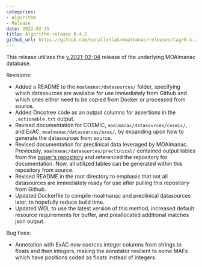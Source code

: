 ```yaml
---
categories: 
- Algorithm
- Release
date: 2022-02-15
title: Algorithm release 0.4.2
github_url: https://github.com/vanallenlab/moalmanac/releases/tag/0.4.2
---
```

This release utilizes the [v.2021-02-04](https://github.com/vanallenlab/moalmanac-db/releases/tag/v.2021-02-04) release of the underlying MOAlmanac database. 

Revisions:
- Added a README to the `moalmanac/datasources/` folder, specifying which datasources are available for use immediately from Github and which ones either need to be copied from Docker or processed from source. 
- Added Oncotree code as an output columns for assertions in the `.actionable.txt` output.
- Revised documentation for COSMIC, `moalmanac/datasources/cosmic/`, and ExAC, `moalmanac/datasources/exac/`, by expanding upon how to generate the datasources from source. 
- Revised documentation for preclinical data leveraged by MOAlmanac. Previously, `moalmanac/datasources/preclinical/` contained output tables from the [paper's repository](https://github.com/vanallenlab/moalmanac-paper) and referenced the repository for documentation. Now, all utilized tables can be generated within this repository from source. 
- Revised README in the root directory to emphasis that not all datasources are immediately ready for use after pulling this repository from Github. 
- Updated Dockerfile to compile moalmanac and preclinical datasources later, to hopefully reduce build time.
- Updated WDL to use the latest version of this method, increased default resource requirements for buffer, and preallocated additional matches json output.

Bug fixes:
- Annotation with ExAC now coerces integer columns from strings to floats and then integers, making the annotator resilient to some MAFs which have positions coded as floats instead of integers.
